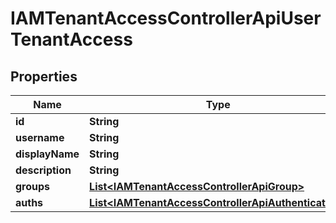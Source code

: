 

# IAMTenantAccessControllerApiUserTenantAccess


## Properties

| Name | Type | Description | Notes |
|------------ | ------------- | ------------- | -------------|
|**id** | **String** |  |  [optional] |
|**username** | **String** |  |  [optional] |
|**displayName** | **String** |  |  [optional] |
|**description** | **String** |  |  [optional] |
|**groups** | [**List&lt;IAMTenantAccessControllerApiGroup&gt;**](IAMTenantAccessControllerApiGroup.md) |  |  [optional] |
|**auths** | [**List&lt;IAMTenantAccessControllerApiAuthentication&gt;**](IAMTenantAccessControllerApiAuthentication.md) |  |  [optional] |



